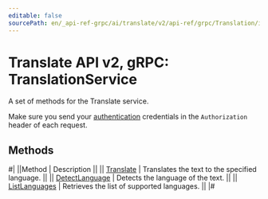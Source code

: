 ```yaml
---
editable: false
sourcePath: en/_api-ref-grpc/ai/translate/v2/api-ref/grpc/Translation/index.md
---
```


# Translate API v2, gRPC: TranslationService

A set of methods for the Translate service.

Make sure you send your [authentication](/docs/translate/api-ref/authentication) credentials in the `Authorization` header of each request.

## Methods

#|
||Method | Description ||
|| [Translate](translate.md) | Translates the text to the specified language. ||
|| [DetectLanguage](detectLanguage.md) | Detects the language of the text. ||
|| [ListLanguages](listLanguages.md) | Retrieves the list of supported languages. ||
|#